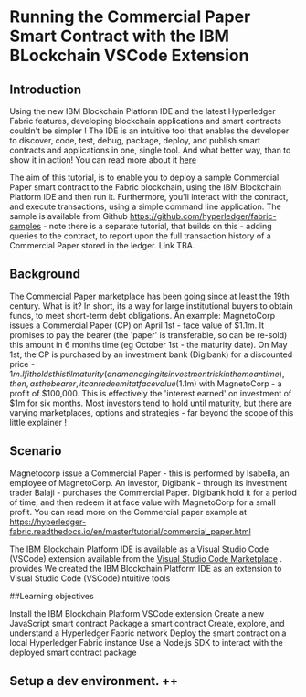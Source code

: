 # Running the Commercial Paper Smart Contract with the IBM BLockchain VSCode Extension

## Introduction

Using the new IBM Blockchain Platform IDE and the latest Hyperledger Fabric features, developing blockchain applications and smart contracts couldn't be simpler ! The IDE is an intuitive tool that enables the developer to discover, code, test, debug, package, deploy, and publish smart contracts and applications in one, single tool. And what better way, than to show it in action! You can read more about it [here ](https://developer.ibm.com/announcements/ibm-blockchain-platform-vscode-smart-contract/)

The aim of this tutorial, is to enable you to deploy a sample Commercial Paper smart contract to the Fabric blockchain, using the IBM Blockchain Platform IDE and then run it. Furthermore, you'll interact with the contract, and execute transactions, using a simple command line application. The sample is available from Github https://github.com/hyperledger/fabric-samples - note there is a separate tutorial, that builds on this - adding queries to the contract, to report upon the full transaction history of a Commercial Paper stored in the ledger. Link TBA.

## Background
The Commercial Paper marketplace has been going since at least the 19th century. What is it? In short,  its a way for large institutional buyers to obtain funds, to meet short-term debt obligations. An example: MagnetoCorp issues a Commercial Paper (CP) on April 1st - face value of $1.1m. It promises to pay the bearer (the 'paper' is transferable, so can be re-sold) this amount in 6 months time (eg October 1st - the maturity date). On May 1st, the CP is purchased by an investment bank (Digibank) for a discounted price - $1m. If it holds this til maturity (and managing its investment risk in the meantime), then, as the bearer, it can redeem it at face value ($1.1m) with MagnetoCorp - a profit of $100,000. This is effectively the 'interest earned' on investment of $1m for six months. Most investors tend to hold until maturity, but there are varying marketplaces, options and strategies - far beyond the scope of this little explainer !

## Scenario

Magnetocorp issue a Commercial Paper - this is performed by Isabella, an employee of MagnetoCorp. An investor, Digibank - through its investment trader Balaji - purchases the Commercial Paper. Digibank hold it for a period of time, and then redeem it at face value with MagnetoCorp for a small profit. You can read more on the Commercial paper example at https://hyperledger-fabric.readthedocs.io/en/master/tutorial/commercial_paper.html

The IBM Blockchain Platform IDE is available as a Visual Studio Code (VSCode) extension available from the [Visual Studio Code Marketplace](https://marketplace.visualstudio.com/items?itemName=IBMBlockchain.ibm-blockchain-platform)
. provides  We created the IBM Blockchain Platform IDE as an extension to Visual Studio Code (VSCode)intuitive tools




##Learning objectives

Install the IBM Blockchain Platform VSCode extension
Create a new JavaScript smart contract
Package a smart contract
Create, explore, and understand a Hyperledger Fabric network
Deploy the smart contract on a local Hyperledger Fabric instance
Use a Node.js SDK to interact with the deployed smart contract package
## Setup a dev environment. ++

